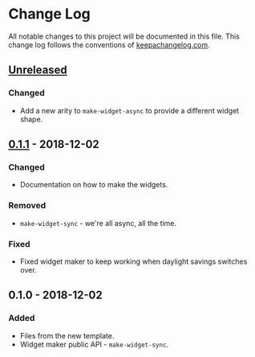 # Change Log
All notable changes to this project will be documented in this file. This change log follows the conventions of [keepachangelog.com](http://keepachangelog.com/).

## [Unreleased]
### Changed
- Add a new arity to `make-widget-async` to provide a different widget shape.

## [0.1.1] - 2018-12-02
### Changed
- Documentation on how to make the widgets.

### Removed
- `make-widget-sync` - we're all async, all the time.

### Fixed
- Fixed widget maker to keep working when daylight savings switches over.

## 0.1.0 - 2018-12-02
### Added
- Files from the new template.
- Widget maker public API - `make-widget-sync`.

[Unreleased]: https://github.com/your-name/aoc2/compare/0.1.1...HEAD
[0.1.1]: https://github.com/your-name/aoc2/compare/0.1.0...0.1.1
